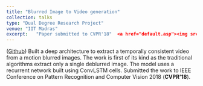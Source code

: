 ```yaml
---
title: "Blurred Image to Video generation"
collection: talks
type: "Dual Degree Research Project"
venue: "IIT Madras"
excerpt:   "Paper submitted to CVPR'18"  <a href="default.asp"><img src='/images/out_page_biv.gif'></a> 
---
```


([Github](https://github.com/anshulbshah/Blurred-Image-to-Video))
Built a deep architecture to extract a temporally consistent video from a motion blurred images. The work is first of its kind as the traditional algorithms extract only a single deblurred image. The model uses a recurrent network built using ConvLSTM cells. Submitted the work to IEEE Conference on Pattern Recognition and Computer Vision 2018 (**CVPR'18**).
